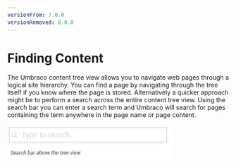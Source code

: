 ```yaml
---
versionFrom: 7.0.0
versionRemoved: 8.0.0
---
```


# Finding Content

The Umbraco content tree view allows you to navigate web pages through a logical site hierarchy. You can find a page by navigating through the tree itself if you know where the page is stored. Alternatively a quicker approach might be to perform a search across the entire content tree view. Using the search bar you can enter a search term and Umbraco will search for pages containing the term anywhere in the page name or page content.

![search.jpg](images/search.jpg)

